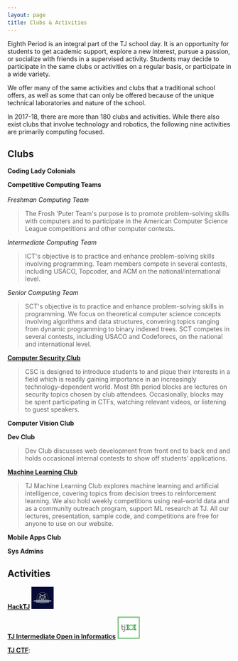 ```yaml
---
layout: page
title: Clubs & Activities
---
```


Eighth Period is an integral part of the TJ school day.  It is an opportunity for students to get academic support,  explore a new interest, pursue a passion, or socialize with friends in a supervised activity. Students may decide to participate in the same clubs or activities on a regular basis, or participate in a wide variety.<br>

We offer many of the same activities and clubs that a traditional school offers, as well as some that can only be offered because of the unique technical laboratories and nature of the school.<br>

In 2017-18, there are more than 180 clubs and activities.  While there also exist clubs that involve technology and robotics, the following nine activities are primarily computing focused.  <br>

## Clubs

**Coding Lady Colonials**<br>

**Competitive Computing Teams**<br><br>
*Freshman Computing Team*
> The Frosh 'Puter Team's purpose is to promote problem-solving skills with computers and to participate in the American Computer Science League competitions and other computer contests.<br>

*Intermediate Computing Team*
> ICT's objective is to practice and enhance problem-solving skills involving programming.  Team members compete in several contests, including USACO, Topcoder, and ACM on the national/international level.

*Senior Computing Team*
> SCT's objective is to practice and enhance problem-solving skills in programming. We focus on theoretical computer science concepts involving algorithms and data structures, convering topics ranging from dynamic programming to binary indexed trees. SCT competes in several contests, including USACO and Codeforecs, on the national and international level.

**[Computer Security Club](https://activities.tjhsst.edu/csc/)**  
> CSC is designed to introduce students to and pique their interests in a field which is readily gaining importance in an increasingly   technology-dependent world. Most 8th period blocks are lectures on security topics chosen by club attendees. Occasionally, blocks may  be spent participating in CTFs, watching relevant videos, or listening to guest speakers. 

**Computer Vision Club**<br>

**Dev Club**<br>
> Dev Club discusses web development from front end to back end and holds occasional internal contests to show off students’ applications.

**[Machine Learning Club](http://tjmachinelearning.com)**
> TJ Machine Learning Club explores machine learning and artificial intelligence, covering topics from decision trees to reinforcement learning. We also hold weekly competitions using real-world data and as a community outreach program, support ML research at TJ. All our lectures, presentation, sample code, and competitions are free for anyone to use on our website.

**Mobile Apps Club**<br>

**Sys Admins**<br>

## Activities

**[HackTJ](http://www.hacktj.org/)**
![LogoHackTJ](/images/hacktjtiny.png) 

**[TJ Intermediate Open in Informatics](https://activities.tjhsst.edu/tjioi/)**
![LogoIOI](/images/IOItiny.png) 

**[TJ CTF](https://activities.tjhsst.edu/tjioi/)**:
